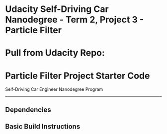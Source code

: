 # Udacity Self-Driving Car Nanodegree - Term 2, Project 3 - Particle Filter

# Pull from Udacity Repo:

# Particle Filter Project Starter Code
Self-Driving Car Engineer Nanodegree Program

---

## Dependencies

## Basic Build Instructions

